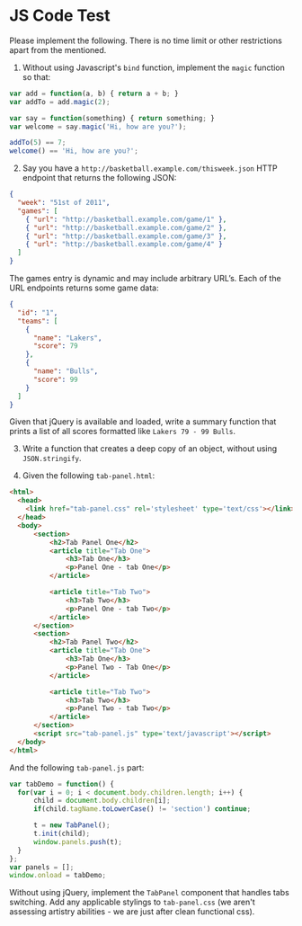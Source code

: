 # JS Code Test

Please implement the following. There is no time limit or other restrictions apart from the mentioned.

1. Without using Javascript's `bind` function, implement the `magic` function so that:

  ```js
  var add = function(a, b) { return a + b; }
  var addTo = add.magic(2);

  var say = function(something) { return something; }
  var welcome = say.magic('Hi, how are you?');

  addTo(5) == 7;
  welcome() == 'Hi, how are you?';
  ```

2. Say you have a `http://basketball.example.com/thisweek.json` HTTP endpoint that returns the following JSON:

  ```json
  {
    "week": "51st of 2011",
    "games": [
      { "url": "http://basketball.example.com/game/1" },
      { "url": "http://basketball.example.com/game/2" },
      { "url": "http://basketball.example.com/game/3" },
      { "url": "http://basketball.example.com/game/4" }
    ]
  }
  ```

  The games entry is dynamic and may include arbitrary URL’s.
  Each of the URL endpoints returns some game data:

  ```json
  {
    "id": "1",
    "teams": [
      {
        "name": "Lakers",
        "score": 79
      },
      {
        "name": "Bulls",
        "score": 99
      }
    ]
  }
  ```

  Given that jQuery is available and loaded, write a summary function that prints a list of all scores formatted like `Lakers 79 - 99 Bulls`.

3. Write a function that creates a deep copy of an object, without using `JSON.stringify`.

4. Given the following `tab-panel.html`:

  ```html
  <html>
    <head>
      <link href="tab-panel.css" rel='stylesheet' type='text/css'></link>
    </head>
    <body>
    	<section>
    		<h2>Tab Panel One</h2>
    		<article title="Tab One">
    			<h3>Tab One</h3>
    			<p>Panel One - tab One</p>
    		</article>

    		<article title="Tab Two">
    			<h3>Tab Two</h3>
    			<p>Panel One - tab Two</p>
    		</article>
    	</section>
    	<section>
    		<h2>Tab Panel Two</h2>
    		<article title="Tab One">
    			<h3>Tab One</h3>
    			<p>Panel Two - Tab One</p>
    		</article>

    		<article title="Tab Two">
    			<h3>Tab Two</h3>
    			<p>Panel Two - tab Two</p>
    		</article>
    	</section>
    	<script src="tab-panel.js" type='text/javascript'></script>
    </body>
  </html>
  ```

  And the following `tab-panel.js` part:

  ```js
  var tabDemo = function() {
  	for(var i = 0; i < document.body.children.length; i++) {
  		child = document.body.children[i];
  		if(child.tagName.toLowerCase() != 'section') continue;

  		t = new TabPanel();
  		t.init(child);
  		window.panels.push(t);
  	}
  };
  var panels = [];
  window.onload = tabDemo;
  ```

  Without using jQuery, implement the `TabPanel` component that handles tabs switching. Add any applicable stylings to `tab-panel.css` (we aren't assessing artistry abilities - we are just after clean functional css).
